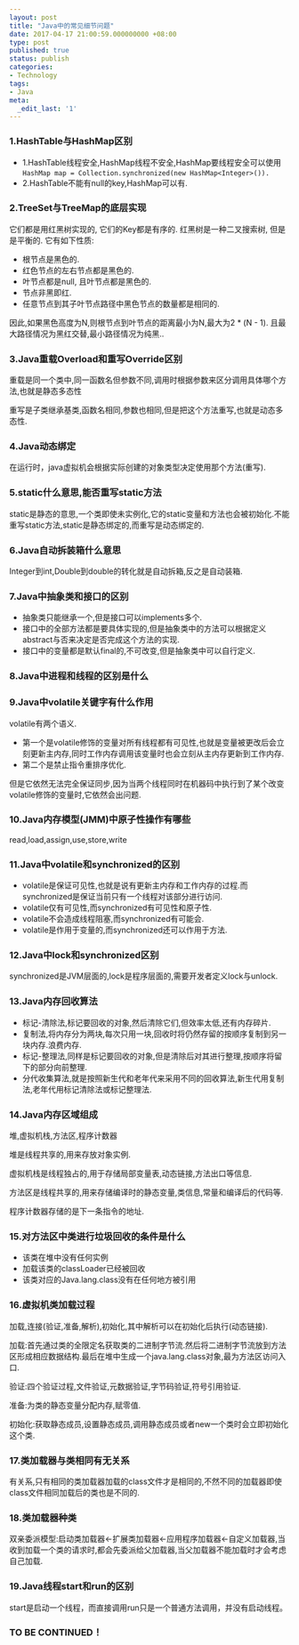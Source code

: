 ```yaml
---
layout: post
title: "Java中的常见细节问题"
date: 2017-04-17 21:00:59.000000000 +08:00
type: post
published: true
status: publish
categories:
- Technology
tags:
- Java
meta:
  _edit_last: '1'
---
```


### 1.HashTable与HashMap区别
* 1.HashTable线程安全,HashMap线程不安全,HashMap要线程安全可以使用`HashMap map = Collection.synchronized(new HashMap<Integer>()).`
* 2.HashTable不能有null的key,HashMap可以有.

### 2.TreeSet与TreeMap的底层实现
它们都是用红黑树实现的, 它们的Key都是有序的.
红黑树是一种二叉搜索树, 但是是平衡的. 它有如下性质:

* 根节点是黑色的.
* 红色节点的左右节点都是黑色的.
* 叶节点都是null, 且叶节点都是黑色的.
* 节点非黑即红.
* 任意节点到其子叶节点路径中黑色节点的数量都是相同的.

因此,如果黑色高度为N,则根节点到叶节点的距离最小为N,最大为2 * (N - 1).
且最大路径情况为黑红交替,最小路径情况为纯黑..

### 3.Java重载Overload和重写Override区别
重载是同一个类中,同一函数名但参数不同,调用时根据参数来区分调用具体哪个方法,也就是静态多态性

重写是子类继承基类,函数名相同,参数也相同,但是把这个方法重写,也就是动态多态性.

### 4.Java动态绑定
在运行时，java虚拟机会根据实际创建的对象类型决定使用那个方法(重写).

<!--more-->

### 5.static什么意思,能否重写static方法
static是静态的意思,一个类即使未实例化,它的static变量和方法也会被初始化.不能重写static方法,static是静态绑定的,而重写是动态绑定的.

### 6.Java自动拆装箱什么意思
Integer到int,Double到double的转化就是自动拆箱,反之是自动装箱.

### 7.Java中抽象类和接口的区别
* 抽象类只能继承一个,但是接口可以implements多个.
* 接口中的全部方法都是要具体实现的,但是抽象类中的方法可以根据定义abstract与否来决定是否完成这个方法的实现.
* 接口中的变量都是默认final的,不可改变,但是抽象类中可以自行定义.

### 8.Java中进程和线程的区别是什么

### 9.Java中volatile关键字有什么作用
volatile有两个语义.
* 第一个是volatile修饰的变量对所有线程都有可见性,也就是变量被更改后会立刻更新主内存,同时工作内存调用该变量时也会立刻从主内存更新到工作内存.
* 第二个是禁止指令重排序优化.

但是它依然无法完全保证同步,因为当两个线程同时在机器码中执行到了某个改变volatile修饰的变量时,它依然会出问题.

### 10.Java内存模型(JMM)中原子性操作有哪些
read,load,assign,use,store,write

### 11.Java中volatile和synchronized的区别
* volatile是保证可见性,也就是说有更新主内存和工作内存的过程.而synchronized是保证当前只有一个线程对该部分进行访问.
* volatile仅有可见性,而synchronized有可见性和原子性.
* volatile不会造成线程阻塞,而synchronized有可能会.
* volatile是作用于变量的,而synchronized还可以作用于方法.

### 12.Java中lock和synchronized区别
synchronized是JVM层面的,lock是程序层面的,需要开发者定义lock与unlock.

### 13.Java内存回收算法

* 标记-清除法,标记要回收的对象,然后清除它们,但效率太低,还有内存碎片.
* 复制法,将内存分为两块,每次只用一块,回收时将仍然存留的按顺序复制到另一块内存.浪费内存.
* 标记-整理法,同样是标记要回收的对象,但是清除后对其进行整理,按顺序将留下的部分向前整理.
* 分代收集算法,就是按照新生代和老年代来采用不同的回收算法,新生代用复制法,老年代用标记清除法或标记整理法.

### 14.Java内存区域组成
堆,虚拟机栈,方法区,程序计数器

堆是线程共享的,用来存放对象实例.

虚拟机栈是线程独占的,用于存储局部变量表,动态链接,方法出口等信息.

方法区是线程共享的,用来存储编译时的静态变量,类信息,常量和编译后的代码等.

程序计数器存储的是下一条指令的地址.

### 15.对方法区中类进行垃圾回收的条件是什么
* 该类在堆中没有任何实例
* 加载该类的classLoader已经被回收
* 该类对应的Java.lang.class没有在任何地方被引用

### 16.虚拟机类加载过程
加载,连接(验证,准备,解析),初始化,其中解析可以在初始化后执行(动态链接).

加载:首先通过类的全限定名获取类的二进制字节流.然后将二进制字节流放到方法区形成相应数据结构.最后在堆中生成一个java.lang.class对象,最为方法区访问入口.

验证:四个验证过程,文件验证,元数据验证,字节码验证,符号引用验证.

准备:为类的静态变量分配内存,赋零值.

初始化:获取静态成员,设置静态成员,调用静态成员或者new一个类时会立即初始化这个类.

### 17.类加载器与类相同有无关系
有关系,只有相同的类加载器加载的class文件才是相同的,不然不同的加载器即使class文件相同加载后的类也是不同的.

### 18.类加载器种类
双亲委派模型:启动类加载器<-扩展类加载器<-应用程序加载器<-自定义加载器,当收到加载一个类的请求时,都会先委派给父加载器,当父加载器不能加载时才会考虑自己加载.

### 19.Java线程start和run的区别
start是启动一个线程，而直接调用run只是一个普通方法调用，并没有启动线程。

### TO BE CONTINUED！




